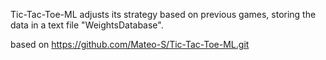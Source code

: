 Tic-Tac-Toe-ML adjusts its strategy based on previous games, storing the data in a text file "WeightsDatabase". 

based on https://github.com/Mateo-S/Tic-Tac-Toe-ML.git